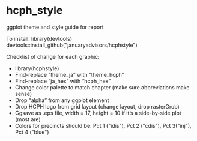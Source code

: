 # hcph_style
ggplot theme and style guide for report

To install:
library(devtools)
devtools::install_github("januaryadvisors/hcphstyle")

Checklist of change for each graphic:
- library(hcphstyle)
- Find-replace “theme_ja” with “theme_hcph”
- Find-replace “ja_hex” with “hcph_hex”
- Change color palette to match chapter (make sure abbreviations make sense)
- Drop “alpha” from any ggplot element
- Drop HCPH logo from grid layout (change layout, drop rasterGrob)
- Ggsave as .eps file, width = 17, height = 10 if it’s a side-by-side plot (most are)
- Colors for precincts should be: Pct 1 ("idis"), Pct 2 ("cdis"), Pct 3("inj"), Pct 4 ("blue")
